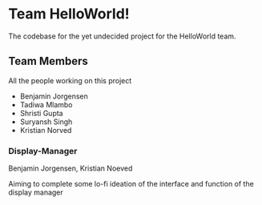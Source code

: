 # Team HelloWorld!
The codebase for the yet undecided project for the HelloWorld team.

## Team Members
All the people working on this project
* Benjamin Jorgensen
* Tadiwa Mlambo
* Shristi Gupta
* Suryansh Singh
* Kristian Norved

### Display-Manager
Benjamin Jorgensen, Kristian Noeved

Aiming to complete some lo-fi ideation of the interface and function of the display manager

